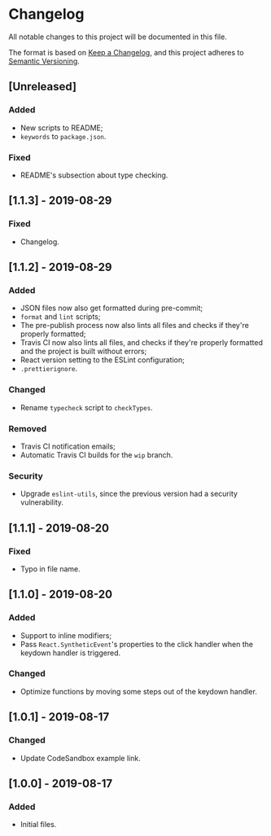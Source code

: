 # Changelog

All notable changes to this project will be documented in this file.

The format is based on [Keep a Changelog](https://keepachangelog.com/en/1.0.0/),
and this project adheres to [Semantic Versioning](https://semver.org/spec/v2.0.0.html).

## [Unreleased]

### Added

- New scripts to README;
- `keywords` to `package.json`.

### Fixed

- README's subsection about type checking.

## [1.1.3] - 2019-08-29

### Fixed

- Changelog.

## [1.1.2] - 2019-08-29

### Added

- JSON files now also get formatted during pre-commit;
- `format` and `lint` scripts;
- The pre-publish process now also lints all files and checks if they're properly formatted;
- Travis CI now also lints all files, and checks if they're properly formatted and the project is built without errors;
- React version setting to the ESLint configuration;
- `.prettierignore`.

### Changed

- Rename `typecheck` script to `checkTypes`.

### Removed

- Travis CI notification emails;
- Automatic Travis CI builds for the `wip` branch.

### Security

- Upgrade `eslint-utils`, since the previous version had a security vulnerability.

## [1.1.1] - 2019-08-20

### Fixed

- Typo in file name.

## [1.1.0] - 2019-08-20

### Added

- Support to inline modifiers;
- Pass `React.SyntheticEvent`'s properties to the click handler when the keydown handler is triggered.

### Changed

- Optimize functions by moving some steps out of the keydown handler.

## [1.0.1] - 2019-08-17

### Changed

- Update CodeSandbox example link.

## [1.0.0] - 2019-08-17

### Added

- Initial files.
